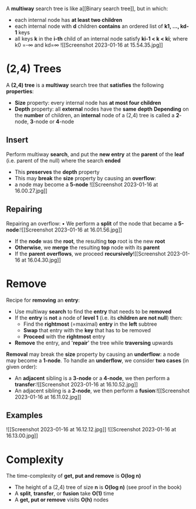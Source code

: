 A **multiway** search tree is like a[[Binary search tree]], but in which:

-   ﻿﻿each internal node has **at least two children**
-   ﻿﻿each internal node with **d** children **contains** an ordered list of **k1, ..., kd-1** keys
-   ﻿﻿all keys **k** in the **i-th** child of an internal node satisfy **ki-1 < k < ki**; where k0 =-∞ and kd=∞
![[Screenshot 2023-01-16 at 15.54.35.jpg]]

# (2,4) Trees
A **(2,4) tree** is a **multiway** search tree that **satisfies** the following **properties**:
- **Size** property: every internal node has **at most four children**
- **Depth** property: all **external** nodes have the **same** **depth**
**Depending** on the **number** of children, an **internal** node of a (2,4) tree is called a
**2**-node, **3**-node or **4**-node

## Insert
Perform multiway **search**, and put the **new entry** at the **parent** of the **leaf** (i.e. parent of the null) where the search **ended**
-   ﻿﻿This **preserves** the **depth** property
-   ﻿﻿This may **break** the **size** property by causing an **overflow**:
-   a node may become a **5-node**
![[Screenshot 2023-01-16 at 16.00.27.jpg]]

## Repairing
Repairing an overflow:
• We perform a **split** of the node that became a **5-node**:![[Screenshot 2023-01-16 at 16.01.56.jpg]]
-   ﻿﻿If the **node** was the **root**, the resulting **top** root is the new **root**
-   ﻿﻿**Otherwise**, we **merge** the resulting **top** node with its **parent**
-   ﻿﻿If the **parent** **overflows**, we proceed **recursively**![[Screenshot 2023-01-16 at 16.04.30.jpg]]

# Remove
Recipe for **removing** an **entry**:
-   ﻿﻿Use multiway **search** to find the **entry** that needs to be **removed**
-   ﻿﻿If the **entry** is **not** a node of **level 1** (i.e. its **children are not null**) then:
	-   ﻿﻿Find the **rightmost** (=maximal) **entry** in the **left** subtree  
	-   **Swap** that entry with the **key** that has to be removed
	-   ﻿﻿**Proceed** with the **rightmost** entry
-   ﻿﻿**Remove** the entry, and '**repair**' the tree while **traversing** upwards

**Removal** may break the **size** property by causing an **underflow**: a node may become a **1-node**. To handle an **underflow**, we consider **two cases** (in given order):
- An **adjacent** sibling is a **3-node** or a **4-node**, we then perform a **transfer**:![[Screenshot 2023-01-16 at 16.10.52.jpg]]
- An adjacent sibling is a **2-node**, we then perform a **fusion**:![[Screenshot 2023-01-16 at 16.11.02.jpg]]
## Examples

![[Screenshot 2023-01-16 at 16.12.12.jpg]]
![[Screenshot 2023-01-16 at 16.13.00.jpg]]

# Complexity
The time-complexity of **get, put and remove** is **O(log n)**
-   ﻿﻿The height of a (2,4) tree of size **n** is **O(log n)** (see proof in the book)
-   ﻿﻿A **split**, **transfer**, or **fusion** take **O(1)** time
-   ﻿﻿A **get, put or remove** visits **O(h)** nodes